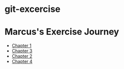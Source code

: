 # git-excercise

# Marcus's Exercise Journey

- [Chapter 1](chapter1.md)
- [Chapter 3](chapter3.md)
- [Chapter 2](chapter2.md)
- [Chapter 4](chapter4.md)
